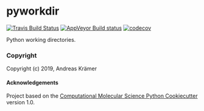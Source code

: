 pyworkdir
==============================
[//]: # (Badges)
[![Travis Build Status](https://travis-ci.org/olllom/pyworkdir.png)](https://travis-ci.org/olllom/pyworkdir)
[![AppVeyor Build status](https://ci.appveyor.com/api/projects/status/olllom/branch/master?svg=true)](https://ci.appveyor.com/project/olllom/pyworkdir/branch/master)
[![codecov](https://codecov.io/gh/olllom/pyworkdir/branch/master/graph/badge.svg)](https://codecov.io/gh/olllom/pyworkdir/branch/master)

Python working directories.

### Copyright

Copyright (c) 2019, Andreas Krämer


#### Acknowledgements
 
Project based on the 
[Computational Molecular Science Python Cookiecutter](https://github.com/molssi/cookiecutter-cms) version 1.0.
